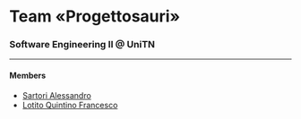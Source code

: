 # Team «Progettosauri»
### Software Engineering II @ UniTN

---


#### Members
- [Sartori Alessandro](https://github.com/AlexSartori)
- [Lotito Quintino Francesco](https://github.com/FraLotito)
